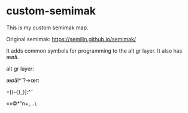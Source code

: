 # custom-semimak
This is my custom semimak map.

Original semimak: https://semilin.github.io/semimak/

It adds common symbols for programming to the alt gr layer. It also has æøå.

alt gr layer:

æøå!^`?→œπ

=[(-{}_)]:^˝

«»©*”n+¸…\
